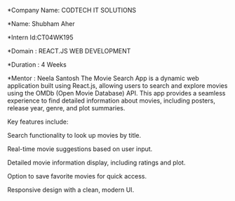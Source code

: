 
*Company Name: CODTECH IT SOLUTIONS

*Name: Shubham Aher

*Intern Id:CT04WK195

*Domain : REACT.JS WEB DEVELOPMENT

*Duration : 4 Weeks

*Mentor : Neela Santosh
The Movie Search App is a dynamic web application built using React.js, 
allowing users to search and explore movies using the OMDb (Open Movie Database) API. 
This app provides a seamless experience to find detailed information about movies, including posters, release year, genre, and plot summaries.

Key features include:

Search functionality to look up movies by title.

Real-time movie suggestions based on user input.

Detailed movie information display, including ratings and plot.

Option to save favorite movies for quick access.

Responsive design with a clean, modern UI.


